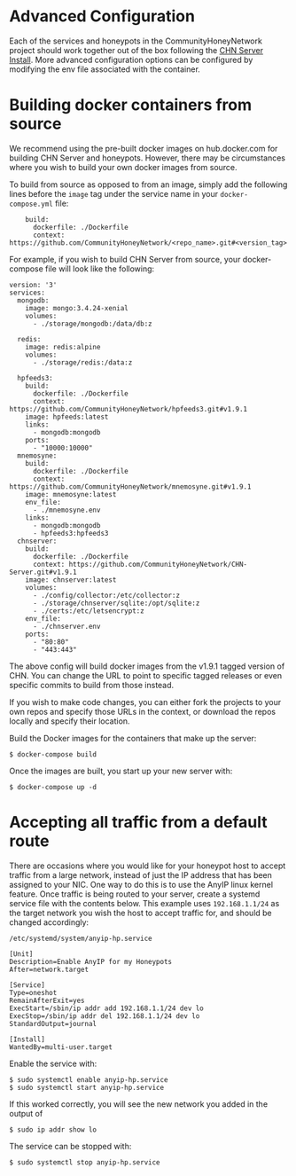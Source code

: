 Advanced Configuration
======================

Each of the services and honeypots in the CommunityHoneyNetwork project should work together out of the box following
 the [CHN Server Install](serverinstall.md). More advanced configuration options can be configured by modifying the
  env file associated with the container.


# Building docker containers from source

We recommend using the pre-built docker images on hub.docker.com for building CHN Server and honeypots. However, there may be circumstances where you wish to build your own docker images from source.

To build from source as opposed to from an image, simply add the following lines before the `image` tag under the service name in your `docker-compose.yml` file:

```
    build:
      dockerfile: ./Dockerfile
      context: https://github.com/CommunityHoneyNetwork/<repo_name>.git#<version_tag>
```

For example, if you wish to build CHN Server from source, your docker-compose file will look like the following:

```
version: '3'
services:
  mongodb:
    image: mongo:3.4.24-xenial
    volumes:
      - ./storage/mongodb:/data/db:z

  redis:
    image: redis:alpine
    volumes:
      - ./storage/redis:/data:z

  hpfeeds3:
    build:
      dockerfile: ./Dockerfile
      context: https://github.com/CommunityHoneyNetwork/hpfeeds3.git#v1.9.1
    image: hpfeeds:latest
    links:
      - mongodb:mongodb
    ports:
      - "10000:10000"
  mnemosyne:
    build:
      dockerfile: ./Dockerfile
      context: https://github.com/CommunityHoneyNetwork/mnemosyne.git#v1.9.1
    image: mnemosyne:latest
    env_file:
      - ./mnemosyne.env
    links:
      - mongodb:mongodb
      - hpfeeds3:hpfeeds3
  chnserver:
    build:
      dockerfile: ./Dockerfile
      context: https://github.com/CommunityHoneyNetwork/CHN-Server.git#v1.9.1
    image: chnserver:latest
    volumes:
      - ./config/collector:/etc/collector:z
      - ./storage/chnserver/sqlite:/opt/sqlite:z
      - ./certs:/etc/letsencrypt:z
    env_file:
      - ./chnserver.env
    ports:
      - "80:80"
      - "443:443"
```
The above config will build docker images from the v1.9.1 tagged version of CHN. You can change the URL to point to
 specific tagged releases or even specific commits to build from those instead. 
 
If you wish to make code changes, you can either fork the projects to your own repos and specify those URLs in the
 context, or download the repos locally and specify their location. 
 
Build the Docker images for the containers that make up the server:

```
$ docker-compose build
```

Once the images are built, you start up your new server with:

```
$ docker-compose up -d
```

# Accepting all traffic from a default route

There are occasions where you would like for your honeypot host to accept
traffic from a large network, instead of just the IP address that has been
assigned to your NIC. One way to do this is to use the AnyIP linux kernel
feature.  Once traffic is being routed to your server, create a systemd service
file with the contents below.  This example uses `192.168.1.1/24` as the target
network you wish the host to accept traffic for, and should be changed accordingly:

`/etc/systemd/system/anyip-hp.service`

```
[Unit]
Description=Enable AnyIP for my Honeypots
After=network.target

[Service]
Type=oneshot
RemainAfterExit=yes
ExecStart=/sbin/ip addr add 192.168.1.1/24 dev lo
ExecStop=/sbin/ip addr del 192.168.1.1/24 dev lo
StandardOutput=journal

[Install]
WantedBy=multi-user.target
```

Enable the service with:
```
$ sudo systemctl enable anyip-hp.service
$ sudo systemctl start anyip-hp.service
```

If this worked correctly, you will see the new network you added in the output of

```
$ sudo ip addr show lo
```

The service can be stopped with:
```
$ sudo systemctl stop anyip-hp.service
```
